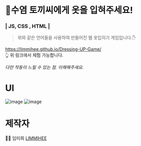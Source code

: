 # 🐰수염 토끼씨에게 옷을 입혀주세요!  
### | JS, CSS , HTML | 
>위와 같은 언어들을 사용하여 만들어진 웹 옷입히기 게임입니다.✋

https://limmihee.github.io/Dressing-UP-Game/
<br>
👆 위 링크에서 체험 가능합니다.

*다만 작동이 느릴 수 있는 점. 이해해주세요.*

# UI

![image](https://user-images.githubusercontent.com/48482259/76164644-e0556100-6193-11ea-89f4-849aa4b14381.png)
![image](https://user-images.githubusercontent.com/48482259/76164655-f3683100-6193-11ea-9e46-75c6beb2a339.png)

# 제작자
👩‍💻 임미희 [LIMMIHEE](https://github.com/LIMMIHEE)

